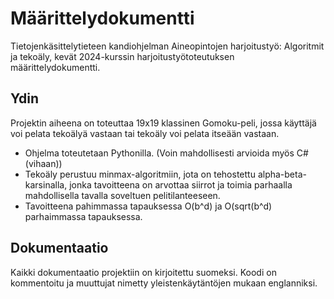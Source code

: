 # Määrittelydokumentti
Tietojenkäsittelytieteen kandiohjelman Aineopintojen harjoitustyö: Algoritmit ja tekoäly, kevät 2024-kurssin harjoitustyötoteutuksen määrittelydokumentti.

## Ydin
Projektin aiheena on toteuttaa 19x19 klassinen Gomoku-peli, jossa käyttäjä voi pelata tekoälyä vastaan tai tekoäly voi pelata itseään vastaan.
- Ohjelma toteutetaan Pythonilla. (Voin mahdollisesti arvioida myös C# (vihaan))
- Tekoäly perustuu minmax-algoritmiin, jota on tehostettu alpha-beta-karsinalla, jonka tavoitteena on arvottaa siirrot ja toimia parhaalla mahdollisella tavalla soveltuen pelitilanteeseen.
- Tavoitteena pahimmassa tapauksessa O(b^d) ja O(sqrt(b^d) parhaimmassa tapauksessa.

## Dokumentaatio
Kaikki dokumentaatio projektiin on kirjoitettu suomeksi. Koodi on kommentoitu ja muuttujat nimetty yleistenkäytäntöjen mukaan englanniksi.
